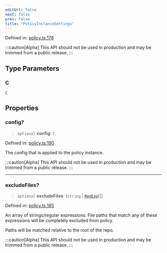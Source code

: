 ```yaml
---
editUrl: false
next: false
prev: false
title: "PolicyInstanceSettings"
---
```


Defined in: [policy.ts:178](https://github.com/tylerbutler/tools-monorepo/blob/main/packages/repopo/src/policy.ts#L178)

:::caution[Alpha]
This API should not be used in production and may be trimmed from a public release.
:::

## Type Parameters

### C

`C`

## Properties

### config?

> `optional` **config**: `C`

Defined in: [policy.ts:190](https://github.com/tylerbutler/tools-monorepo/blob/main/packages/repopo/src/policy.ts#L190)

The config that is applied to the policy instance.

:::caution[Alpha]
This API should not be used in production and may be trimmed from a public release.
:::

***

### excludeFiles?

> `optional` **excludeFiles**: (`string` \| [`RegExp`](https://developer.mozilla.org/docs/Web/JavaScript/Reference/Global_Objects/RegExp))[]

Defined in: [policy.ts:185](https://github.com/tylerbutler/tools-monorepo/blob/main/packages/repopo/src/policy.ts#L185)

An array of strings/regular expressions. File paths that match any of these expressions will be completely excluded
from policy.

Paths will be matched relative to the root of the repo.

:::caution[Alpha]
This API should not be used in production and may be trimmed from a public release.
:::
